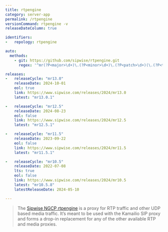 ```yaml
---
title: rtpengine 
category: server-app
permalink: /rtpengine
versionCommand: rtpengine -v
releaseDateColumn: true

identifiers:
-   repology: rtpengine

auto:
  methods:
    - git: https://github.com/sipwise/rtpengine.git
      regex: '^mr(?P<major>\d+)\.(?P<minor>\d+)\.(?P<patch>\d+)(\.(?P<tiny>\d+))?$'

releases:
-   releaseCycle: "mr13.0"
    releaseDate: 2024-10-01
    eol: true
    link: https://www.sipwise.com/releases/2024/mr13.0
    latest: "mr13.0.1"  

-   releaseCycle: "mr12.5"
    releaseDate: 2024-08-23
    eol: false
    link: https://www.sipwise.com/releases/2024/mr12.5
    latest: "mr12.5.1"

-   releaseCycle: "mr11.5"
    releaseDate: 2023-09-22
    eol: false
    link: https://www.sipwise.com/releases/2024/mr11.5
    latest: "mr11.5.1"

-   releaseCycle: "mr10.5"
    releaseDate: 2022-07-08
    lts: true
    eol: false
    link: https://www.sipwise.com/releases/2024/mr10.5
    latest: "mr10.5.8"
    latestReleaseDate: 2024-05-10

---
```


> The [Sipwise NGCP rtpengine](https://www.sipwise.com/products/rtpengine/) is a proxy for RTP traffic and other UDP based media traffic. 
> It’s meant to be used with the Kamailio SIP proxy and forms a drop-in replacement for any of the other available RTP and media proxies.


